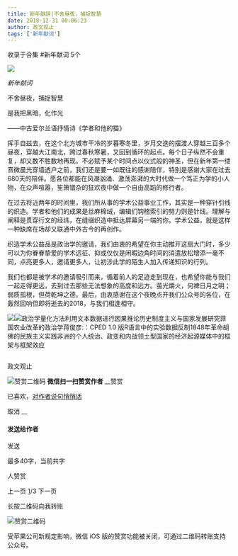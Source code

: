 ```yaml
---
title: 新年献辞|不舍昼夜，捕捉智慧
date: 2018-12-31 00:06:23
author: 政文观止
tags: ['新年献词']
---
```



收录于合集 #新年献词 5个

  

![](/images/478/2.png)

_新年献词_

  

不舍昼夜，捕捉智慧  

是我把黑暗，化作光

——中古爱尔兰语抒情诗《学者和他的猫》

  

  

挥手自兹去，在这个北方城市干冷的岁暮寒冬里，岁月交迭的摆渡人穿越三百多个昼夜，穿越大江南北，跨过春秋寒暑，又回到循环的起点。每个日子纵然不会重复，却又数不胜数地再现。不必赋予某个时间点以仪式般的神圣，但在新年第一缕熹微晨光穿墙透户之前，我们还是要一如既往的感谢陪伴，特别是感谢大家在过去680天的陪伴。愿各位都能在风潮汹涌、激荡澎湃的大时代做一个笃正为学的小人物，在众声喧嚣，笙箫错杂的狂欢夜中做一个自由高蹈的修行者。  

  

  

在过去将近两年的时间里，我们所从事的学术公益事业工作，其实是一种穿针引线的织造。学者和他们的成果是丝麻棉绒，编辑们钩稽索引的努力则是针线。理解与阐释是贯穿行文的经纬，在缝缀织造中抵达屏幕另一端的你。学术公益，就是这样一种缺席在场却又联通中外古今的再创作。  

  

  

织造学术公益品是政治学的邀请，我们由衷的希望在你主动推开这扇大门时，多少可以为你眷眷挚爱的学术远征、抑或仅仅是闲暇边角时间的消遣放松增添一毫不同，点亮更多人，邀请更多人，让初涉此学的陌生人加入传递知识的行列。  

  

  

我们也都是被学术的邀请吸引而来，循着前人的足迹走到现在，也希望你能与我们一起走得更远，去到过去那些无法想象的高度和远方。萤光爝火，何裨日月之明；弱质孤根，但荷乾坤之德。最后，由衷感谢在这个夜晚点开我们公众号的各位，在轰然回响但即将逝去的2018，与我们相逢相守。  

![](/images/478/3.jpeg)![](/images/478/4.jpeg)政治学量化方法利用文本数据进行因果推论历史制度主义与国家发展研究菲国农业改革的政治学蒋俊彦:：CPED
1.0 版R语言中的实验数据反制1848年革命胡佛的民族主义实践非洲的个人统治、政变和内战领土型国家的经济起源媒体中的框架与框架效应

  

![]()

政文观止

![赞赏二维码]() **微信扫一扫赞赏作者** __赞赏

已喜欢，[对作者说句悄悄话](javascript:;)

取消 __

#### 发送给作者

发送

最多40字，当前共字

[](javascript:;) 人赞赏

上一页 [1](javascript:;)/3 下一页

长按二维码向我转账

![赞赏二维码]()

受苹果公司新规定影响，微信 iOS 版的赞赏功能被关闭，可通过二维码转账支持公众号。

